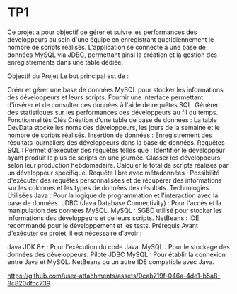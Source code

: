 # TP1
Ce projet a pour objectif de gérer et suivre les performances des développeurs au sein d'une équipe en enregistrant quotidiennement le nombre de scripts réalisés. L'application se connecte à une base de données MySQL via JDBC, permettant ainsi la création et la gestion des enregistrements dans une table dédiée.

Objectif du Projet
Le but principal est de :

Créer et gérer une base de données MySQL pour stocker les informations des développeurs et leurs scripts.
Fournir une interface permettant d'insérer et de consulter ces données à l'aide de requêtes SQL.
Générer des statistiques sur les performances des développeurs au fil du temps.
Fonctionnalités Clés
Création d'une table de base de données :
La table DevData stocke les noms des développeurs, les jours de la semaine et le nombre de scripts réalisés.
Insertion de données :
Enregistrement des résultats journaliers des développeurs dans la base de données.
Requêtes SQL :
Permet d'exécuter des requêtes telles que :
Identifier le développeur ayant produit le plus de scripts en une journée.
Classer les développeurs selon leur production hebdomadaire.
Calculer le total de scripts réalisés par un développeur spécifique.
Requête libre avec métadonnées :
Possibilité d'exécuter des requêtes personnalisées et de récupérer des informations sur les colonnes et les types de données des résultats.
Technologies Utilisées
Java : Pour la logique de programmation et l'interaction avec la base de données.
JDBC (Java Database Connectivity) : Pour l'accès et la manipulation des données MySQL.
MySQL : SGBD utilisé pour stocker les informations des développeurs et de leurs scripts.
NetBeans : IDE recommandé pour le développement et les tests.
Prérequis
Avant d'exécuter ce projet, il est nécessaire d'avoir :

Java JDK 8+ : Pour l'exécution du code Java.
MySQL : Pour le stockage des données des développeurs.
Pilote JDBC MySQL : Pour établir la connexion entre Java et MySQL.
NetBeans ou un autre IDE compatible avec Java.


https://github.com/user-attachments/assets/0cab719f-046a-4de1-b5a8-8c820dfcc739







